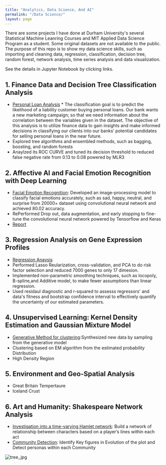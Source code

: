 ```yaml
---
title: "Analytics, Data Science, And AI"
permalink: "/Data Science/"
layout: page
---
```


There are some projects I have done at Durham University's several Statistical Machine Leanring Courses and MIT Applied Data Science Program as a student. Some original datasets are not available to the public. The purpose of this repo is to show my data science skills, such as importing and cleaning data, regression, classification, decision tree, random forest, network analysis, time series analysis and data visualization.

See the details in Jupyter Notebook by clicking links.

## 1. Finance Data and Decision Tree Classification Analysis
* [Personal Loan Analysis](http://htmlpreview.github.io/?https://github.com/Amberisfree/datascience.github.io/blob/main/Bank_loan_Analysis/bank_loan.html) * The classification goal is to predict the likelihood of a liability customer buying personal loans. Our bank wants a new marketing campaign; so that we need information about the correlation between the variables given in the dataset. The objective of this analysis is to utilize finance data to gain insights and make informed decisions in classifying our clients into our banks’ potential candidates for selling personal loans in the near future.
* Explored tree algorithms and ensembled methods, such as bagging, boosting, and random forests
* Anaylzed its ROC CURVE and tuned its decision threshold to reduced false negative rate from 0.13 to 0.08 powered by MLR3

## 2. Affective AI and Facial Emotion Recognition with Deep Learning

* [Facial Emotion Recognition](http://htmlpreview.github.io/?https://github.com/Amberisfree/datascience.github.io/blob/c7b8338f8652429e9c0ba01395e977b079f8055f/Affective_AI_Project.html): Developed an image-processing model to classify facial emotions accurately, such as sad, happy, neutral, and surprise from 20000+ dataset using convolutional neural network and achieved 80.02 accuracy.
* RePerformed Drop out, data augmentation, and early stopping to fine-tune the convolutional neural network powered by Tensorflow and Keras
* [Report](https://github.com/Amberisfree/data-science-and-analytic/blob/d1c61ebed36a1940e0723951de937b0edf4e2b6c/Deeo%20learninig%20and%20Affective%20Computing/Final%20Submission.pdf)

## 3. Regression Analysis on Gene Expression Profiles
* [Regression Anaysis](https://github.com/Amberisfree/data-science-and-analytic/blob/d1c61ebed36a1940e0723951de937b0edf4e2b6c/regression%20analysis%20on%20gene%20expression/reg_sum.pdf)
* Performed Lasso Reularization, cross-validation, and PCA to do risk factor selection and reduced 7000 genes to only 17 dimesion.
* Implemented non-parametric smoothing techniques, such as locopoly, B-spline,and Additive model, to make fewer assumptions than linear regression.
* Used residaul diagnostic and r-squared to assesss regressors' and data's fitness and bootstrap confidence interval to effectively quantify the uncertainty of our estimated parameters.

## 4. Unsupervised Learning: Kernel Density Estimation and Gaussian Mixture Model
* [Generative Method for clustering](http://htmlpreview.github.io/?https://github.com/Amberisfree/datascience.github.io/blob/main/UL%20ASML/UL-Summative.html):Synthesized new data by sampling from the generative model  
* Clustering based on EM algorithm from the estimated probability Distribution
* High Density Region










## 5. Environment and Geo-Spatial Analysis
* Great Britain Tempertaure 
* Iceland Crust 

## 6. Art and Humanity: Shakespeare Network Analysis

* [Investigation into a time-varying Hamlet network](): Build a network of relationship between characters based on a player’s lines within each act 
* [Community Detection](): Identify Key figures in Evolution of the plot and Detect personas within each Community








![tree_jpg](https://user-images.githubusercontent.com/92969595/229353317-45f5c321-d68d-41cd-8e9e-9e5629ae2619.png)
